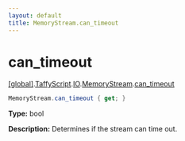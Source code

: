 ```yaml
---
layout: default
title: MemoryStream.can_timeout
---
```


# can_timeout

[\[global\]]({{site.baseurl}}/docs/).[TaffyScript]({{site.baseurl}}/docs/TaffyScript/).[IO]({{site.baseurl}}/docs/TaffyScript/IO/).[MemoryStream]({{site.baseurl}}/docs/TaffyScript/IO/MemoryStream/).[can_timeout]({{site.baseurl}}/docs/TaffyScript/IO/MemoryStream/can_timeout/)

```cs
MemoryStream.can_timeout { get; }
```

**Type:** bool

**Description:** Determines if the stream can time out.
